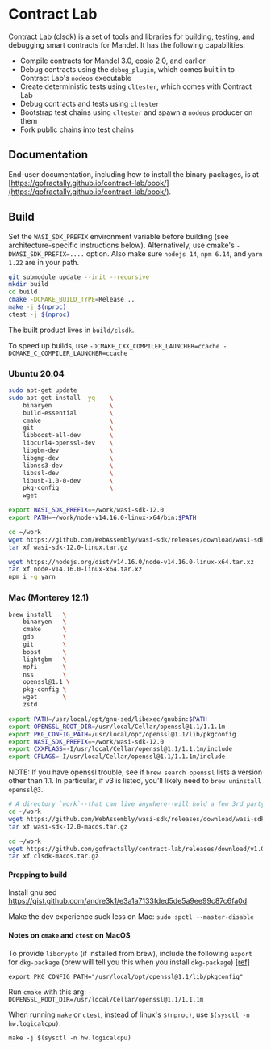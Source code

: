 # Contract Lab

Contract Lab (clsdk) is a set of tools and libraries for building, testing, and debugging smart contracts for Mandel. It has the following capabilities:

* Compile contracts for Mandel 3.0, eosio 2.0, and earlier
* Debug contracts using the `debug_plugin`, which comes built in to Contract Lab's `nodeos` executable
* Create deterministic tests using `cltester`, which comes with Contract Lab
* Debug contracts and tests using `cltester`
* Bootstrap test chains using `cltester` and spawn a `nodeos` producer on them
* Fork public chains into test chains

## Documentation

End-user documentation, including how to install the binary packages, is at [https://gofractally.github.io/contract-lab/book/](https://gofractally.github.io/contract-lab/book/).

## Build

Set the `WASI_SDK_PREFIX` environment variable before building (see architecture-specific instructions below). Alternatively, use cmake's `-DWASI_SDK_PREFIX=....` option. Also make sure `nodejs 14`, `npm 6.14`, and `yarn 1.22` are in your path.

```sh
git submodule update --init --recursive
mkdir build
cd build
cmake -DCMAKE_BUILD_TYPE=Release ..
make -j $(nproc)
ctest -j $(nproc)
```

The built product lives in `build/clsdk`.

To speed up builds, use `-DCMAKE_CXX_COMPILER_LAUNCHER=ccache -DCMAKE_C_COMPILER_LAUNCHER=ccache`

### Ubuntu 20.04

```sh
sudo apt-get update
sudo apt-get install -yq    \
    binaryen                \
    build-essential         \
    cmake                   \
    git                     \
    libboost-all-dev        \
    libcurl4-openssl-dev    \
    libgbm-dev              \
    libgmp-dev              \
    libnss3-dev             \
    libssl-dev              \
    libusb-1.0-0-dev        \
    pkg-config              \
    wget

export WASI_SDK_PREFIX=~/work/wasi-sdk-12.0
export PATH=~/work/node-v14.16.0-linux-x64/bin:$PATH

cd ~/work
wget https://github.com/WebAssembly/wasi-sdk/releases/download/wasi-sdk-12/wasi-sdk-12.0-linux.tar.gz
tar xf wasi-sdk-12.0-linux.tar.gz

wget https://nodejs.org/dist/v14.16.0/node-v14.16.0-linux-x64.tar.xz
tar xf node-v14.16.0-linux-x64.tar.xz
npm i -g yarn
```

### Mac (Monterey 12.1)

```sh
brew install   \
    binaryen   \
    cmake      \
    gdb        \
    git        \
    boost      \
    lightgbm   \
    mpfi       \
    nss        \
    openssl@1.1 \
    pkg-config \
    wget       \
    zstd
```

```sh
export PATH=/usr/local/opt/gnu-sed/libexec/gnubin:$PATH
export OPENSSL_ROOT_DIR=/usr/local/Cellar/openssl@1.1/1.1.1m
export PKG_CONFIG_PATH=/usr/local/opt/openssl@1.1/lib/pkgconfig
export WASI_SDK_PREFIX=~/work/wasi-sdk-12.0
export CXXFLAGS=-I/usr/local/Cellar/openssl@1.1/1.1.1m/include
export CFLAGS=-I/usr/local/Cellar/openssl@1.1/1.1.1m/include
```

NOTE: If you have openssl trouble, see if `brew search openssl` lists a version other than 1.1. In particular, if v3 is listed, you'll likely need to `brew uninstall openssl@3`.

```sh
# A directory `work`--that can live anywhere--will hold a few 3rd party deps
cd ~/work
wget https://github.com/WebAssembly/wasi-sdk/releases/download/wasi-sdk-12/wasi-sdk-12.0-macos.tar.gz
tar xf wasi-sdk-12.0-macos.tar.gz

cd ~/work
wget https://github.com/gofractally/contract-lab/releases/download/v1.0.0-rc1/clsdk-macos.tar.gz
tar xf clsdk-macos.tar.gz
```

#### Prepping to build

Install gnu sed
https://gist.github.com/andre3k1/e3a1a7133fded5de5a9ee99c87c6fa0d

Make the dev experience suck less on Mac:
`sudo spctl --master-disable`

#### Notes on `cmake` and `ctest` on MacOS

To provide `libcrypto` (if installed from brew), include the following `export` for `dkg-package` (brew will tell you this when you install `dkg-package`) [[ref]](https://stackoverflow.com/questions/60925326/issue-no-package-libcrypto-found)

```
export PKG_CONFIG_PATH="/usr/local/opt/openssl@1.1/lib/pkgconfig"
```

Run `cmake` with this arg:
`-DOPENSSL_ROOT_DIR=/usr/local/Cellar/openssl@1.1/1.1.1m`

When running `make` or `ctest`, instead of linux's `$(nproc)`, use `$(sysctl -n hw.logicalcpu)`.

```
make -j $(sysctl -n hw.logicalcpu)
```
